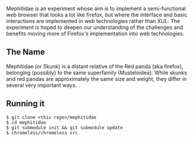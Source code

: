 Mephitidae is an experiment whose aim is to implement a
semi-functional web browser that looks a lot like firefox, but where
the interface and basic interactions are implemented in web
technologies rather than XUL.  The experiment is hoped to deepen our
understanding of the challenges and benefits moving more of Firefox's
implementation into web technologies.

## The Name

Mephitidae (or Skunk) is a distant relative of the Red panda (aka
firefox), belonging (possibly) to the same superfamily (Musteloidea).
While skunks and red pandas are approximately the same size and
weight, they differ in several very important ways.

## Running it

    $ git clone <this repo>/mephitidae
    $ cd mephitidae
    $ git submodule init && git submodule update
    $ chromeless/chromeless src

